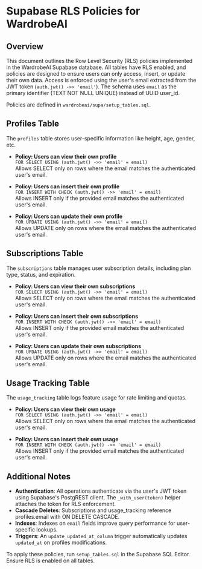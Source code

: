 # Supabase RLS Policies for WardrobeAI

## Overview

This document outlines the Row Level Security (RLS) policies implemented in the WardrobeAI Supabase database. All tables have RLS enabled, and policies are designed to ensure users can only access, insert, or update their own data. Access is enforced using the user's email extracted from the JWT token (`auth.jwt() ->> 'email'`). The schema uses `email` as the primary identifier (TEXT NOT NULL UNIQUE) instead of UUID user_id.

Policies are defined in `wardrobeai/supa/setup_tables.sql`.

## Profiles Table

The `profiles` table stores user-specific information like height, age, gender, etc.

- **Policy: Users can view their own profile**  
  `FOR SELECT USING (auth.jwt() ->> 'email' = email)`  
  Allows SELECT only on rows where the email matches the authenticated user's email.

- **Policy: Users can insert their own profile**  
  `FOR INSERT WITH CHECK (auth.jwt() ->> 'email' = email)`  
  Allows INSERT only if the provided email matches the authenticated user's email.

- **Policy: Users can update their own profile**  
  `FOR UPDATE USING (auth.jwt() ->> 'email' = email)`  
  Allows UPDATE only on rows where the email matches the authenticated user's email.

## Subscriptions Table

The `subscriptions` table manages user subscription details, including plan type, status, and expiration.

- **Policy: Users can view their own subscriptions**  
  `FOR SELECT USING (auth.jwt() ->> 'email' = email)`  
  Allows SELECT only on rows where the email matches the authenticated user's email.

- **Policy: Users can insert their own subscriptions**  
  `FOR INSERT WITH CHECK (auth.jwt() ->> 'email' = email)`  
  Allows INSERT only if the provided email matches the authenticated user's email.

- **Policy: Users can update their own subscriptions**  
  `FOR UPDATE USING (auth.jwt() ->> 'email' = email)`  
  Allows UPDATE only on rows where the email matches the authenticated user's email.

## Usage Tracking Table

The `usage_tracking` table logs feature usage for rate limiting and quotas.

- **Policy: Users can view their own usage**  
  `FOR SELECT USING (auth.jwt() ->> 'email' = email)`  
  Allows SELECT only on rows where the email matches the authenticated user's email.

- **Policy: Users can insert their own usage**  
  `FOR INSERT WITH CHECK (auth.jwt() ->> 'email' = email)`  
  Allows INSERT only if the provided email matches the authenticated user's email.

## Additional Notes

- **Authentication**: All operations authenticate via the user's JWT token using Supabase's PostgREST client. The `_with_user(token)` helper attaches the token for RLS enforcement.
- **Cascade Deletes**: Subscriptions and usage_tracking reference profiles.email with ON DELETE CASCADE.
- **Indexes**: Indexes on `email` fields improve query performance for user-specific lookups.
- **Triggers**: An `update_updated_at_column` trigger automatically updates `updated_at` on profiles modifications.

To apply these policies, run `setup_tables.sql` in the Supabase SQL Editor. Ensure RLS is enabled on all tables.